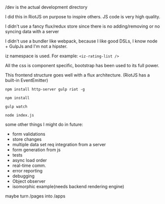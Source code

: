 /dev is the actual development directory

I did this in RiotJS on purpose to inspire others. JS code is very high quality.

I didn't use a fancy flux/redux store since there is no adding/removing or no syncing data with a server

I didn't use a bundler like webpack, because I like good DSLs, I know node + GulpJs and I'm not a hipster.

iz namespace is used. For example: ``` <iz-rating-list /> ```

All the css is component specific, bootstrap has been used to its full power.

This frontend structure goes well with a flux architecture. (RiotJS has a built-in EventEmitter)

``` npm install http-server gulp riot -g ```

``` npm install ```

``` gulp watch ```

``` node index.js ```

some other things I might do in future:
- form validations
- store changes
- multiple data set req integration from a server
- form generation from js
- tests
- async load order
- real-time comm.
- error reporting
- debugging
- Object observer
- isomorphic example(needs backend rendering engine)

maybe turn /pages into /apps
